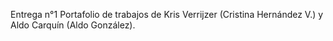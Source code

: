Entrega n°1
Portafolio de trabajos de Kris Verrijzer (Cristina Hernández V.) y Aldo Carquín (Aldo González).
